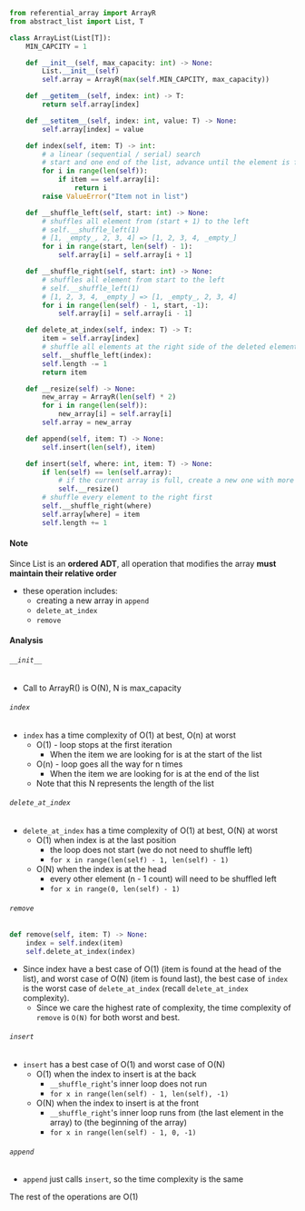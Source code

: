 ```python
from referential_array import ArrayR
from abstract_list import List, T

class ArrayList(List[T]):
	MIN_CAPCITY = 1

	def __init__(self, max_capacity: int) -> None:
		List.__init__(self)
		self.array = ArrayR(max(self.MIN_CAPCITY, max_capacity))

	def __getitem__(self, index: int) -> T:
		return self.array[index]

	def __setitem__(self, index: int, value: T) -> None:
		self.array[index] = value

	def index(self, item: T) -> int:
		# a linear (sequential / serial) search
		# start and one end of the list, advance until the element is found
		for i in range(len(self)):
			if item == self.array[i]:
				return i
		raise ValueError("Item not in list")

	def __shuffle_left(self, start: int) -> None:
		# shuffles all element from (start + 1) to the left
		# self.__shuffle_left(1)
		# [1, _empty_, 2, 3, 4] => [1, 2, 3, 4, _empty_]
		for i in range(start, len(self) - 1):
			self.array[i] = self.array[i + 1]

	def __shuffle_right(self, start: int) -> None:
		# shuffles all element from start to the left
		# self.__shuffle_left(1)
		# [1, 2, 3, 4, _empty_] => [1, _empty_, 2, 3, 4]
		for i in range(len(self) - 1, start, -1):
			self.array[i] = self.array[i - 1]

	def delete_at_index(self, index: T) -> T:
		item = self.array[index]
		# shuffle all elements at the right side of the deleted element to the left
		self.__shuffle_left(index):
		self.length -= 1
		return item

	def __resize(self) -> None:
		new_array = ArrayR(len(self) * 2)
		for i in range(len(self)):
			new_array[i] = self.array[i]
		self.array = new_array		

	def append(self, item: T) -> None:
		self.insert(len(self), item)

	def insert(self, where: int, item: T) -> None:
		if len(self) == len(self.array):
			# if the current array is full, create a new one with more space
			self.__resize()
		# shuffle every element to the right first
		self.__shuffle_right(where)
		self.array[where] = item
		self.length += 1
```

#### Note
Since List is an **ordered ADT**, all operation that modifies the array **must maintain their relative order**
- these operation includes:
	- creating a new array in `append`
	- `delete_at_index`
	- `remove`
#### Analysis
###### `__init__`
- Call to ArrayR() is O(N), N is max_capacity
###### `index`
- `index` has a time complexity of O(1) at best, O(n) at worst
	- O(1) - loop stops at the first iteration
		- When the item we are looking for is at the start of the list
	- O(n) - loop goes all the way for n times
		- When the item we are looking for is at the end of the list
	- Note that this N represents the length of the list
###### `delete_at_index`
- `delete_at_index` has a time complexity of O(1) at best, O(N) at worst
	- O(1) when index is at the last position
		- the loop does not start (we do not need to shuffle left)
		- `for x in range(len(self) - 1, len(self) - 1)`
	- O(N) when the index is at the head
		- every other element (n - 1 count) will need to be shuffled left 
		- `for x in range(0, len(self) - 1)`
###### `remove`
```python
def remove(self, item: T) -> None:
	index = self.index(item)
	self.delete_at_index(index)
```
- Since index have a best case of O(1) (item is found at the head of the list), and worst case of O(N) (item is found last), the best case of `index` is the worst case of `delete_at_index` (recall `delete_at_index` complexity).
	- Since we care the highest rate of complexity, the time complexity of `remove` is `O(N)` for both worst and best.
###### `insert`
- `insert` has a best case of O(1) and worst case of O(N)
	- O(1) when the index to insert is at the back
		- `__shuffle_right`'s inner loop does not run
		- `for x in range(len(self) - 1, len(self), -1)`
	- O(N) when the index to insert is at the front 
		- `__shuffle_right`'s inner loop runs from (the last element in the array) to (the beginning of the array)
		- `for x in range(len(self) - 1, 0, -1)`
###### `append`
- `append` just calls `insert`, so the time complexity is the same

The rest of the operations are O(1)